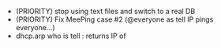 - (PRIORITY) stop using text files and switch to a real DB
- (PRIORITY) Fix MeePing case #2 (@everyone as tell IP pings everyone...)
- dhcp.arp who is <user> tell <ip>: returns IP of <user>

